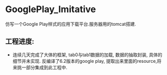 # GooglePlay_Imitative
仿写一个Google Play样式的应用下载平台.服务器用的tomcat搭建.
## 工程进度:
 - 连续几天完成了大体的框架, tab0与tab1数据的加载, 数据的抽取封装, 具体的细节并未实现.
 反编译了6.2版本的google play, 提取出来里面的resource,将来挑一部分集成到此工程中.
